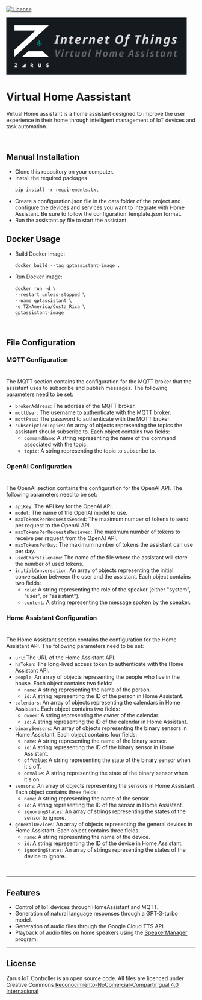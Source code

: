 [![License](https://img.shields.io/badge/license-CC%20BY--NC--SA%204.0-green)](https://creativecommons.org/licenses/by-nc-sa/4.0/deed.es)

<img  width="480" src="media/vha_banner.png">

# Virtual Home Aassistant
Virtual Home assistant is a home assistant designed to improve the user experience in their home through intelligent management of IoT devices and task automation.

&nbsp;

## Manual Installation
- Clone this repository on your computer.
- Install the required packages
    ```
    pip install -r requirements.txt
    ```
- Create a configuration.json file in the data folder of the project and configure the devices and services you want to integrate with Home Assistant. Be sure to follow the configuration_template.json format.
- Run the assistant.py file to start the assistant.

## Docker Usage
- Build Docker image: 
    ```
    docker build --tag gptassistant-image .
    ```
- Run Docker image:
    ```
    docker run -d \
    --restart unless-stopped \
    --name gptassistant \
    -e TZ=America/Costa_Rica \
    gptassistant-image
    ```
&nbsp;

## File Configuration

### MQTT Configuration
#
The MQTT section contains the configuration for the MQTT broker that the assistant uses to subscribe and publish messages. The following parameters need to be set:

* `brokerAddress`: The address of the MQTT broker.
* `mqttUser`: The username to authenticate with the MQTT broker.
* `mqttPass`: The password to authenticate with the MQTT broker.
* `subscriptionTopics`: An array of objects representing the topics the assistant should subscribe to. Each object contains two fields:
    * `commandName`: A string representing the name of the command associated with the topic.
    * `topic`: A string representing the topic to subscribe to.


### OpenAI Configuration
#

The OpenAI section contains the configuration for the OpenAI API. The following parameters need to be set:

* `apiKey`: The API key for the OpenAI API.
* `model`: The name of the OpenAI model to use.
* `maxTokensPerRequestsSended`: The maximum number of tokens to send per request to the OpenAI API.
* `maxTokensPerRequestsRecieved`: The maximum number of tokens to receive per request from the OpenAI API.
* `maxTokensPerDay`: The maximum number of tokens the assistant can use per day.
* `usedCharsFilename`: The name of the file where the assistant will store the number of used tokens.
* `initialConversation`: An array of objects representing the initial conversation between the user and the assistant. Each object contains two fields:
    * `role`: A string representing the role of the speaker (either "system", "user", or "assistant").
    * `content`: A string representing the message spoken by the speaker.

### Home Assistant Configuration
#
The Home Assistant section contains the configuration for the Home Assistant API. The following parameters need to be set:

* `url`: The URL of the Home Assistant API.
* `haToken`: The long-lived access token to authenticate with the Home Assistant API.
* `people`: An array of objects representing the people who live in the house. Each object contains two fields:
    * `name`: A string representing the name of the person.
    * `id`: A string representing the ID of the person in Home Assistant.
* `calendars`: An array of objects representing the calendars in Home Assistant. Each object contains two fields:
    * `owner`: A string representing the owner of the calendar.
    * `id`: A string representing the ID of the calendar in Home Assistant.
* `binarySensors`: An array of objects representing the binary sensors in Home Assistant. Each object contains four fields:
    * `name`: A string representing the name of the binary sensor.
    * `id`: A string representing the ID of the binary sensor in Home Assistant.
    * `offValue`: A string representing the state of the binary sensor when it's off.
    * `onValue`: A string representing the state of the binary sensor when it's on.
* `sensors`: An array of objects representing the sensors in Home Assistant. Each object contains three fields:
    * `name`: A string representing the name of the sensor.
    * `id`: A string representing the ID of the sensor in Home Assistant.
    * `ignoringStates`: An array of strings representing the states of the sensor to ignore.
* `generalDevices`: An array of objects representing the general devices in Home Assistant. Each object contains three fields:
    * `name`: A string representing the name of the device.
    * `id`: A string representing the ID of the device in Home Assistant.
    * `ignoringStates`: An array of strings representing the states of the device to ignore.
    
&nbsp;

---
## Features

* Control of IoT devices through HomeAssistant and MQTT.
* Generation of natural language responses through a GPT-3-turbo model.
* Generation of audio files through the Google Cloud TTS API.
* Playback of audio files on home speakers using the [SpeakerManager](https://github.com/AndresDuran53/speaker-manager) program.
---
## License
Zarus IoT Controller is an open source code. All files are licenced under Creative Commons [Reconocimiento-NoComercial-CompartirIgual 4.0 Internacional](https://creativecommons.org/licenses/by-nc-sa/4.0/deed.es)